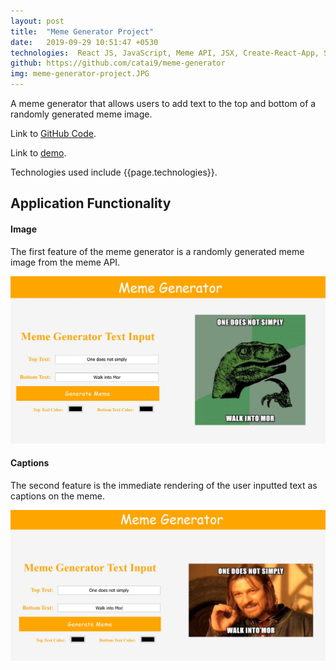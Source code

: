 ```yaml
---
layout: post
title:  "Meme Generator Project"
date:   2019-09-29 10:51:47 +0530
technologies:  React JS, JavaScript, Meme API, JSX, Create-React-App, Sass, HTML5, VS Code
github: https://github.com/catai9/meme-generator
img: meme-generator-project.JPG
--- 
```


A meme generator that allows users to add text to the top and bottom of a randomly generated meme image.

Link to [GitHub Code]({{page.github}}).

Link to [demo](https://amytai.ca/meme-generator/).

Technologies used include {{page.technologies}}. 

## Application Functionality

#### Image
The first feature of the meme generator is a randomly generated meme image from the meme API.

<p float="center">
    <img src="../images/meme-generator/image.JPG"  />
</p>

#### Captions
The second feature is the immediate rendering of the user inputted text as captions on the meme.

<p float="center">
    <img src="../images/meme-generator/caption.JPG"  />
</p>